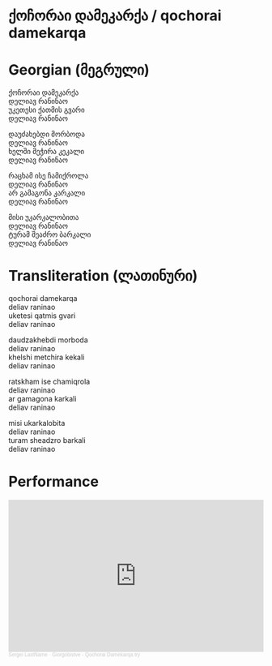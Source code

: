 # ქოჩორაი დამეკარქა / qochorai damekarqa

# Georgian (მეგრული)

ქოჩორაი დამეკარქა  
დელიავ რანინაო  
უკეთესი ქათმის გვარი  
დელიავ რანინაო  
 
დაუძახებდი მორბოდა  
დელიავ რანინაო  
ხელში მეჭირა კეკალი  
დელიავ რანინაო  

რაცხამ ისე ჩამიქროლა  
დელიავ რანინაო  
არ გამაგონა კარკალი  
დელიავ რანინაო  

მისი უკარკალობითა  
დელიავ რანინაო  
ტურამ შეაძრო ბარკალი  
დელიავ რანინაო  

# Transliteration (ლათინური)

qochorai damekarqa  
deliav raninao  
uketesi qatmis gvari  
deliav raninao  

daudzakhebdi morboda  
deliav raninao  
khelshi metchira kekali  
deliav raninao  

ratskham ise chamiqrola  
deliav raninao  
ar gamagona karkali  
deliav raninao  

misi ukarkalobita  
deliav raninao  
turam sheadzro barkali  
deliav raninao  

# Performance

<iframe width="100%" height="300" scrolling="no" frameborder="no" allow="autoplay" src="https://w.soundcloud.com/player/?url=https%3A//api.soundcloud.com/tracks/2100493497&color=%23ff5500&auto_play=false&hide_related=false&show_comments=true&show_user=true&show_reposts=false&show_teaser=true&visual=true"></iframe><div style="font-size: 10px; color: #cccccc;line-break: anywhere;word-break: normal;overflow: hidden;white-space: nowrap;text-overflow: ellipsis; font-family: Interstate,Lucida Grande,Lucida Sans Unicode,Lucida Sans,Garuda,Verdana,Tahoma,sans-serif;font-weight: 100;"><a href="https://soundcloud.com/o9xjkfdgxof2" title="Sergei LastName" target="_blank" style="color: #cccccc; text-decoration: none;">Sergei LastName</a> · <a href="https://soundcloud.com/o9xjkfdgxof2/giorgobistve-qochorai" title="Giorgobistve - Qochorai Damekarqa try" target="_blank" style="color: #cccccc; text-decoration: none;">Giorgobistve - Qochorai Damekarqa try</a></div>
